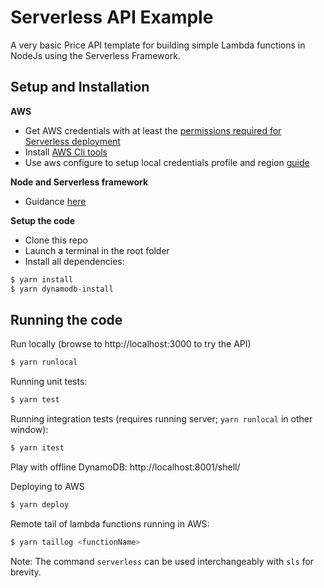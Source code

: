 # Serverless API Example

A very basic Price API template for building simple Lambda functions in NodeJs using the Serverless Framework.

## Setup and Installation

**AWS**
- Get AWS credentials with at least the [permissions required for Serverless deployment](https://gist.github.com/ServerlessBot/7618156b8671840a539f405dea2704c8)
- Install [AWS Cli tools](https://docs.aws.amazon.com/cli/latest/userguide/install-windows.html)
- Use aws configure to setup local credentials profile and region [guide](https://docs.aws.amazon.com/cli/latest/userguide/cli-chap-configure.html)

**Node and Serverless framework**
- Guidance [here](https://serverless.com/framework/docs/providers/aws/guide/installation/)

**Setup the code**

- Clone this repo
- Launch a terminal in the root folder
- Install all dependencies:

```sh
$ yarn install
$ yarn dynamodb-install
```

## Running the code

Run locally (browse to http://localhost:3000 to try the API)

```sh
$ yarn runlocal
```

Running unit tests:

```sh
$ yarn test
```

Running integration tests (requires running server; `yarn runlocal` in other window):

```sh
$ yarn itest
```

Play with offline DynamoDB: http://localhost:8001/shell/

Deploying to AWS
```sh
$ yarn deploy
```

Remote tail of lambda functions running in AWS:
```sh
$ yarn taillog <functionName>
```

Note: The command `serverless` can be used interchangeably with `sls` for brevity.
